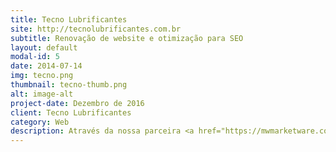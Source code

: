 ```yaml
---
title: Tecno Lubrificantes
site: http://tecnolubrificantes.com.br
subtitle: Renovação de website e otimização para SEO
layout: default
modal-id: 5
date: 2014-07-14
img: tecno.png
thumbnail: tecno-thumb.png
alt: image-alt
project-date: Dezembro de 2016
client: Tecno Lubrificantes
category: Web
description: Através da nossa parceira <a href="https://mwmarketware.com">MW Marketware</a>, desenvolvemos nova versão do website para a Tecno Lubrificantes. Além do website, era uma preocupação que o site tivesse design responsivo e que fosse otimizado para SEO.
---
```


